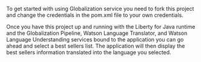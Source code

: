 To get started with using Globalization service you need to fork this project
and change the credentials in the pom.xml file to your own credentials.

Once you have this project up and running with the Liberty for Java runtime and the Globalization Pipeline, Watson Language Translator, and Watson Language Understanding services bound to the application you can go ahead and select a best sellers list. The application will then display the best sellers information translated into the language you selected.
